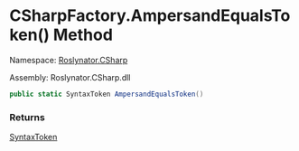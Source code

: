 # CSharpFactory\.AmpersandEqualsToken\(\) Method

Namespace: [Roslynator.CSharp](../../README.md)

Assembly: Roslynator\.CSharp\.dll

```csharp
public static SyntaxToken AmpersandEqualsToken()
```

### Returns

[SyntaxToken](https://docs.microsoft.com/en-us/dotnet/api/microsoft.codeanalysis.syntaxtoken)

